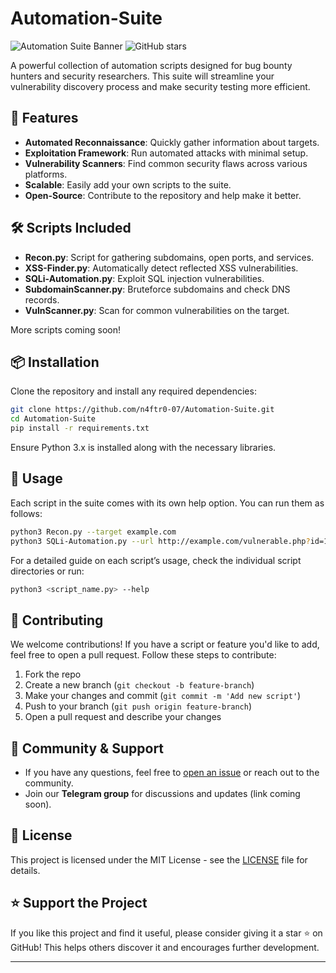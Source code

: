 # **Automation-Suite**

![Automation Suite Banner](https://img.shields.io/github/license/n4itr0-07/Automation-Suite) ![GitHub stars](https://img.shields.io/github/stars/n4itr0-07/Automation-Suite?style=social)

A powerful collection of automation scripts designed for bug bounty hunters and security researchers. This suite will streamline your vulnerability discovery process and make security testing more efficient.

## 🚀 **Features**
- **Automated Reconnaissance**: Quickly gather information about targets.
- **Exploitation Framework**: Run automated attacks with minimal setup.
- **Vulnerability Scanners**: Find common security flaws across various platforms.
- **Scalable**: Easily add your own scripts to the suite.
- **Open-Source**: Contribute to the repository and help make it better.

## 🛠️ **Scripts Included**
- **Recon.py**: Script for gathering subdomains, open ports, and services.
- **XSS-Finder.py**: Automatically detect reflected XSS vulnerabilities.
- **SQLi-Automation.py**: Exploit SQL injection vulnerabilities.
- **SubdomainScanner.py**: Bruteforce subdomains and check DNS records.
- **VulnScanner.py**: Scan for common vulnerabilities on the target.

More scripts coming soon!

## 📦 **Installation**
Clone the repository and install any required dependencies:

```bash
git clone https://github.com/n4ftr0-07/Automation-Suite.git
cd Automation-Suite
pip install -r requirements.txt
```

Ensure Python 3.x is installed along with the necessary libraries.

## 🚀 **Usage**
Each script in the suite comes with its own help option. You can run them as follows:

```bash
python3 Recon.py --target example.com
python3 SQLi-Automation.py --url http://example.com/vulnerable.php?id=1
```

For a detailed guide on each script’s usage, check the individual script directories or run:

```bash
python3 <script_name.py> --help
```

## 🤝 **Contributing**
We welcome contributions! If you have a script or feature you'd like to add, feel free to open a pull request. Follow these steps to contribute:
1. Fork the repo
2. Create a new branch (`git checkout -b feature-branch`)
3. Make your changes and commit (`git commit -m 'Add new script'`)
4. Push to your branch (`git push origin feature-branch`)
5. Open a pull request and describe your changes


## 💬 **Community & Support**
- If you have any questions, feel free to [open an issue](https://github.com/n4itr0-07/Automation-Suite/issues) or reach out to the community.
- Join our **Telegram group** for discussions and updates (link coming soon).

## 📝 **License**
This project is licensed under the MIT License - see the [LICENSE](LICENSE) file for details.

## ⭐ **Support the Project**
If you like this project and find it useful, please consider giving it a star ⭐ on GitHub! This helps others discover it and encourages further development.

---  
